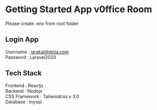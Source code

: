 # Getting Started App v0ffice Room

Please create .env from root folder

## Login App

Username : jarakal@dota.com \
Password : Laravel2020

## Tech Stack

Frontend : Reactjs \
Backend : Nodejs \
CSS Framework : Tailwindcss v 3.0 \
Database : mysql

